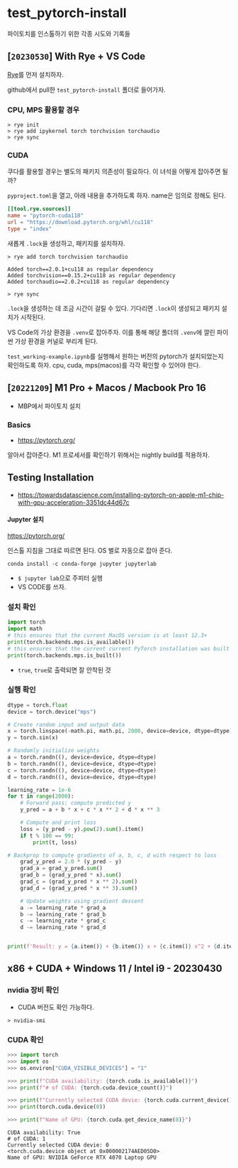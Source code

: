# test_pytorch-install

파이토치를 인스톨하기 위한 각종 시도와 기록들 

## [`20230530`] With Rye + VS Code

[Rye](https://rye-up.com/)를 먼저 설치하자. 

github에서 pull한 `test_pytorch-install` 폴더로 들어가자. 

### CPU, MPS 활용할 경우 

```shell
> rye init 
> rye add ipykernel torch torchvision torchaudio
> rye sync 
```

### CUDA 

쿠다를 활용할 경우는 별도의 패키지 의존성이 필요하다. 이 녀석을 어떻게 잡아주면 될까? 

`pyproject.toml`을 열고, 아래 내용을 추가하도록 하자. name은 임의로 정해도 된다. 

```toml
[[tool.rye.sources]]
name = "pytorch-cuda118"
url = "https://download.pytorch.org/whl/cu118"
type = "index"
```

새롭게 `.lock`을 생성하고, 패키지를 설치하자. 

```shell
> rye add torch torchvision torchaudio

Added torch==2.0.1+cu118 as regular dependency
Added torchvision==0.15.2+cu118 as regular dependency
Added torchaudio==2.0.2+cu118 as regular dependency

> rye sync
```

`.lock`을 생성하는 데 조금 시간이 걸릴 수 있다. 기다리면 `.lock`이 생성되고 패키지 설치가 시작된다. 

VS Code의 가상 환경을 `.venv`로 잡아주자. 이를 통해 해당 폴더의 `.venv`에 깔린 파이썬 가상 환경을 커널로 부리게 된다. 

`test_working-example.ipynb`를 실행해서 원하는 버전의 pytorch가 설치되었는지 확인하도록 하자. cpu, cuda, mps(macos)를 각각 확인할 수 있어야 한다. 

## [`20221209`] M1 Pro + Macos / Macbook Pro 16

- MBP에서 파이토치 설치 

### Basics

- <https://pytorch.org/>

알아서 잡아준다. M1 프로세서를 확인하기 위해서는 nightly build를 적용하자. 

## Testing Installation

- <https://towardsdatascience.com/installing-pytorch-on-apple-m1-chip-with-gpu-acceleration-3351dc44d67c>

#### Jupyter 설치 

https://pytorch.org/ 

인스톨 지침을 그대로 따르면 된다. OS 별로 자동으로 잡아 준다. 

```shell
conda install -c conda-forge jupyter jupyterlab
```

- `$ jupyter lab`으로 주피터 실행 
- VS CODE를 쓰자.

### 설치 확인 

```python
import torch
import math
# this ensures that the current MacOS version is at least 12.3+
print(torch.backends.mps.is_available())
# this ensures that the current current PyTorch installation was built with MPS activated.
print(torch.backends.mps.is_built())
```

- `true`, `true`로 출력되면 잘 안착된 것 

### 실행 확인

```python
dtype = torch.float
device = torch.device("mps")

# Create random input and output data
x = torch.linspace(-math.pi, math.pi, 2000, device=device, dtype=dtype)
y = torch.sin(x)

# Randomly initialize weights
a = torch.randn((), device=device, dtype=dtype)
b = torch.randn((), device=device, dtype=dtype)
c = torch.randn((), device=device, dtype=dtype)
d = torch.randn((), device=device, dtype=dtype)

learning_rate = 1e-6
for t in range(2000):
    # Forward pass: compute predicted y
    y_pred = a + b * x + c * x ** 2 + d * x ** 3

    # Compute and print loss
    loss = (y_pred - y).pow(2).sum().item()
    if t % 100 == 99:
        print(t, loss)

# Backprop to compute gradients of a, b, c, d with respect to loss
    grad_y_pred = 2.0 * (y_pred - y)
    grad_a = grad_y_pred.sum()
    grad_b = (grad_y_pred * x).sum()
    grad_c = (grad_y_pred * x ** 2).sum()
    grad_d = (grad_y_pred * x ** 3).sum()

    # Update weights using gradient descent
    a -= learning_rate * grad_a
    b -= learning_rate * grad_b
    c -= learning_rate * grad_c
    d -= learning_rate * grad_d


print(f'Result: y = {a.item()} + {b.item()} x + {c.item()} x^2 + {d.item()} x^3')
```

## x86 + CUDA + Windows 11 / Intel i9 - 20230430

### nvidia 장비 확인 

- CUDA 버전도 확인 가능하다. 

```shell
> nvidia-smi
```

### CUDA 확인 

```python
>>> import torch
>>> import os
>>> os.environ["CUDA_VISIBLE_DEVICES"] = "1"

>>> print(f"CUDA availability: {torch.cuda.is_available()}")
>>> print(f"# of CUDA: {torch.cuda.device_count()}")

>>> print(f"Currently selected CUDA devie: {torch.cuda.current_device()}")
>>> print(torch.cuda.device(0))

>>> print(f"Name of GPU: {torch.cuda.get_device_name(0)}")

```

```raw
CUDA availability: True
# of CUDA: 1
Currently selected CUDA devie: 0
<torch.cuda.device object at 0x000002174AED05D0>
Name of GPU: NVIDIA GeForce RTX 4070 Laptop GPU
```
